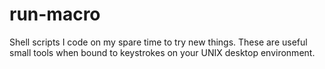 # run-macro
Shell scripts I code on my spare time to try new things. These are useful small tools when bound to keystrokes on your UNIX desktop environment.
